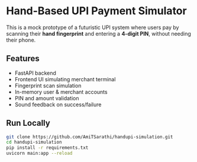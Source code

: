 # Hand-Based UPI Payment Simulator

This is a mock prototype of a futuristic UPI system where users pay by scanning their **hand fingerprint** and entering a **4-digit PIN**, without needing their phone.

## Features
- FastAPI backend
- Frontend UI simulating merchant terminal
- Fingerprint scan simulation
- In-memory user & merchant accounts
- PIN and amount validation
- Sound feedback on success/failure

## Run Locally

```bash
git clone https://github.com/AmiTSarathi/handupi-simulation.git
cd handupi-simulation
pip install -r requirements.txt
uvicorn main:app --reload

